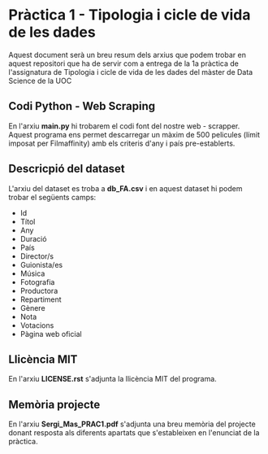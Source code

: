 # Pràctica 1 - Tipologia i cicle de vida de les dades

Aquest document serà un breu resum dels arxius que podem trobar en aquest repositori que ha de servir com a entrega de la 1a pràctica de l'assignatura de Tipologia i cicle de vida de les dades del màster de Data Science de la UOC

## Codi Python - Web Scraping

En l'arxiu **main.py** hi trobarem el codi font del nostre web - scrapper. Aquest programa ens permet descarregar un màxim de 500 pelicules (límit imposat per Filmaffinity) amb els criteris d'any i país pre-establerts.

## Descricpió del dataset

L'arxiu del dataset es troba a **db_FA.csv** i en aquest dataset hi podem trobar el següents camps:

-	Id
-	Títol
-	Any
-	Duració
-	País
-	Director/s
-	Guionista/es
-	Música
-	Fotografia
-	Productora
-	Repartiment
-	Gènere
-	Nota
-	Votacions
- Pàgina web oficial

## Llicència MIT

En l'arxiu **LICENSE.rst** s'adjunta la llicència MIT del programa.

## Memòria projecte

En l'arxiu **Sergi_Mas_PRAC1.pdf** s'adjunta una breu memòria del projecte donant resposta als diferents apartats que s'estableixen en l'enunciat de la pràctica.

